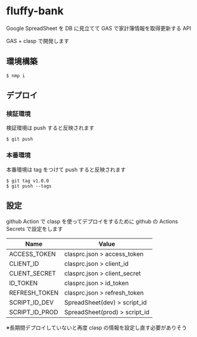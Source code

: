 # fluffy-bank

Google SpreadSheet を DB に見立てて GAS で家計簿情報を取得更新する API

GAS + clasp で開発します

## 環境構築

```console
$ nmp i
```

## デプロイ

### 検証環境

検証環境は push すると反映されます

```console
$ git push
```

### 本番環境

本番環境は tag をつけて push すると反映されます

```console
$ git tag v1.0.0
$ git push --tags
```

## 設定

github Action で clasp を使ってデプロイをするために github の Actions Secrets で設定をします

| Name           | Value                         |
|----------------|-------------------------------|
| ACCESS_TOKEN   | clasprc.json > access_token   |
| CLIENT_ID      | clasprc.json > client_id      |
| CLIENT_SECRET  | clasprc.json > client_secret  |
| ID_TOKEN       | clasprc.json > id_token       |
| REFRESH_TOKEN  | clasprc.json > refresh_token  |
| SCRIPT_ID_DEV  | SpreadSheet(dev) > script_id  |
| SCRIPT_ID_PROD | SpreadSheet(prod) > script_id |

※長期間デプロイしていないと再度 clasp の情報を設定し直す必要がありそう
